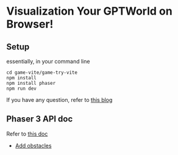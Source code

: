 # Visualization Your GPTWorld on Browser!

## Setup

essentially, in your command line

```
cd game-vite/game-try-vite
npm install
npm install phaser
npm run dev
```

If you have any question, refer to [this blog](https://saricden.com/how-to-setup-a-phaser-3-project-with-vite)



## Phaser 3 API doc

Refer to [this doc](https://photonstorm.github.io/phaser3-docs/)


- [Add obstacles](https://developer.amazon.com/blogs/post/Tx3AT4I2ENBOI6R/Intro-to-Phaser-Part-3-Obstacles-Collision-Score-Sound-and-Publishing)